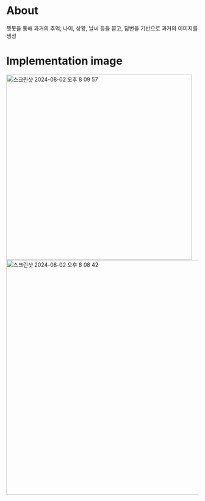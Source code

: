 # About
 챗봇을 통해 과거의 추억, 나이, 상황, 날씨 등을 묻고, 답변을 기반으로 과거의 이미지를 생성

# Implementation image

<img width="486" alt="스크린샷 2024-08-02 오후 8 09 57" src="https://github.com/user-attachments/assets/03592f42-87a9-4c72-bf84-886850eded94">

<img width="616" alt="스크린샷 2024-08-02 오후 8 08 42" src="https://github.com/user-attachments/assets/a0ff3c42-773f-46ab-8089-131cf2257ce3">
